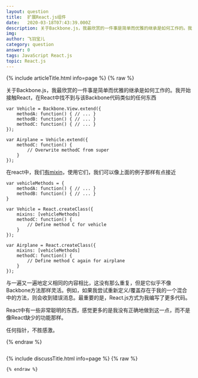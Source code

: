 ```yaml
---
layout: question
title:  扩展React.js组件
date:   2020-03-18T07:43:39.000Z
description: 关于Backbone.js，我最欣赏的一件事是简单而优雅的继承是如何工作的。我开始接触React，在React中找不到与该Backbone代码类似的任何东...
img: 
author: 飞羽宝儿
category: question
answer: 0
tags: JavaScript React.js
topic: React.js
---
```

<div class="article-root">
  <div class="article">
    {% include articleTitle.html info=page %}
    {% raw %}
    <div class="article-content"><p><font style="vertical-align: inherit;"><font style="vertical-align: inherit;">关于Backbone.js，我最欣赏的一件事是简单而优雅的继承是如何工作的。</font><font style="vertical-align: inherit;">我开始接触React，在React中找不到与该Backbone代码类似的任何东西</font></font></p>

<pre><code>var Vehicle = Backbone.View.extend({<font></font>
    methodA: function() { // ... }<font></font>
    methodB: function() { // ... }<font></font>
    methodC: function() { // ... }<font></font>
});<font></font>
<font></font>
var Airplane = Vehicle.extend({<font></font>
    methodC: function() {<font></font>
        // Overwrite methodC from super<font></font>
    }<font></font>
});<font></font>
</code></pre>

<p><font style="vertical-align: inherit;"><font style="vertical-align: inherit;">在react中，我们</font></font><a href="http://facebook.github.io/react/docs/reusable-components.html#mixins"><font style="vertical-align: inherit;"><font style="vertical-align: inherit;">有mixin</font></font></a><font style="vertical-align: inherit;"><font style="vertical-align: inherit;">，使用它们，我们可以像上面的例子那样有点接近</font></font></p>

<pre><code>var vehicleMethods = {<font></font>
    methodA: function() { // ... }<font></font>
    methodB: function() { // ... }<font></font>
}<font></font>
<font></font>
var Vehicle = React.createClass({<font></font>
    mixins: [vehicleMethods]<font></font>
    methodC: function() { <font></font>
        // Define method C for vehicle<font></font>
    }<font></font>
});<font></font>
<font></font>
var Airplane = React.createClass({<font></font>
    mixins: [vehicleMethods]<font></font>
    methodC: function() {<font></font>
        // Define method C again for airplane<font></font>
    }<font></font>
});<font></font>
</code></pre>

<p><font style="vertical-align: inherit;"><font style="vertical-align: inherit;">与一遍又一遍地定义相同的内容相比，这没有那么重复，但是它似乎不像Backbone方法那样灵活。</font><font style="vertical-align: inherit;">例如，如果我尝试重新定义/覆盖存在于我的一个混合中的方法，则会收到错误消息。</font><font style="vertical-align: inherit;">最重要的是，React.js方式为我编写了更多代码。</font></font></p>

<p><font style="vertical-align: inherit;"><font style="vertical-align: inherit;">React中有一些非常聪明的东西，感觉更多的是我没有正确地做到这一点，而不是像React缺少的功能那样。</font></font></p>

<p><font style="vertical-align: inherit;"><font style="vertical-align: inherit;">任何指针，不胜感激。</font></font></p></div>
    {% endraw %}
  </div>
  <p style="height: 0;width:0;overflow: hidden;"> 第2029篇《扩展React.js组件》来自Winter(https://github.com/aiyld/aiyld.github.io)的站点</p>
  <div class="discuss-wrapper">
    {% include discussTitle.html info=page %}
    {% raw %}
    
    {% endraw %}
  </div>
<div>

